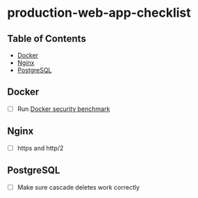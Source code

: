 # production-web-app-checklist

## Table of Contents
- [Docker](#docker)
- [Nginx](#nginx)
- [PostgreSQL](#postgresql)

## Docker

- [ ] Run [Docker security benchmark](https://github.com/docker/docker-bench-security)

## Nginx

- [ ] https and http/2

## PostgreSQL

- [ ] Make sure cascade deletes work correctly
